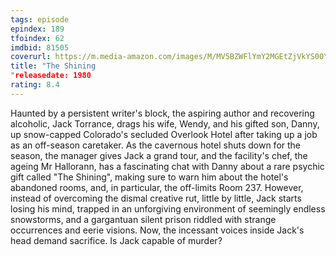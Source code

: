 ```yaml
---
tags: episode
epindex: 189
tfoindex: 62
imdbid: 81505
coverurl: https://m.media-amazon.com/images/M/MV5BZWFlYmY2MGEtZjVkYS00YzU4LTg0YjQtYzY1ZGE3NTA5NGQxXkEyXkFqcGdeQXVyMTQxNzMzNDI@._V1_SX202_CR0,0,202,300_.jpg
title: "The Shining
"releasedate: 1980
rating: 8.4
---
```


Haunted by a persistent writer's block, the aspiring author and recovering alcoholic, Jack Torrance, drags his wife, Wendy, and his gifted son, Danny, up snow-capped Colorado's secluded Overlook Hotel after taking up a job as an off-season caretaker. As the cavernous hotel shuts down for the season, the manager gives Jack a grand tour, and the facility's chef, the ageing Mr Hallorann, has a fascinating chat with Danny about a rare psychic gift called "The Shining", making sure to warn him about the hotel's abandoned rooms, and, in particular, the off-limits Room 237. However, instead of overcoming the dismal creative rut, little by little, Jack starts losing his mind, trapped in an unforgiving environment of seemingly endless snowstorms, and a gargantuan silent prison riddled with strange occurrences and eerie visions. Now, the incessant voices inside Jack's head demand sacrifice. Is Jack capable of murder?